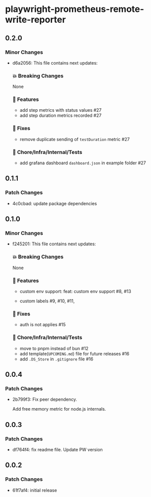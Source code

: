 # playwright-prometheus-remote-write-reporter

## 0.2.0

### Minor Changes

- d6a2056: This file contains next updates:

  ### 💥 Breaking Changes

  None

  ### 🚀 Features

  - add step metrics with status values #27
  - add step duration metrics recorded #27

  ### 🐛 Fixes

  - remove duplicate sending of `testDuration` metric #27

  ### 🏡 Chore/Infra/Internal/Tests

  - add grafana dashboard `dashboard.json` in example folder #27

## 0.1.1

### Patch Changes

- 4c0cbad: update package dependencies

## 0.1.0

### Minor Changes

- f245201: This file contains next updates:

  ### 💥 Breaking Changes

  None

  ### 🚀 Features

  - custom env support: feat: custom env support #8, #13

  - custom labels #9, #10, #11,

  ### 🐛 Fixes

  - auth is not applies #15

  ### 🏡 Chore/Infra/Internal/Tests

  - move to pnpm instead of bun #12
  - add template(`UPCOMING.md`) file for future releases #16
  - add `.DS_Store` in `.gitignore` file #16

## 0.0.4

### Patch Changes

- 2b799f3: Fix peer dependency.

  Add free memory metric for node.js internals.

## 0.0.3

### Patch Changes

- df764f4: fix readme file. Update PW version

## 0.0.2

### Patch Changes

- 61f7af4: initial release
